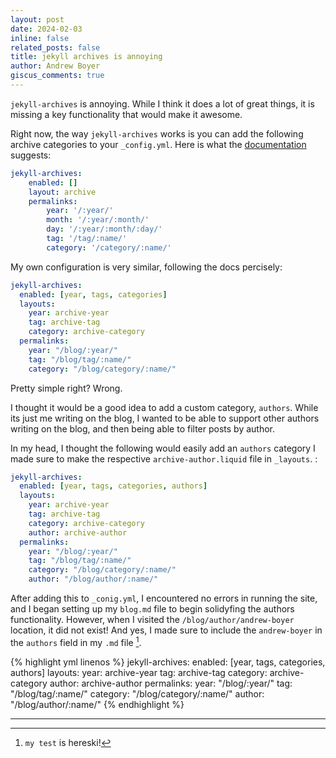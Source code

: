 ```yaml
---
layout: post
date: 2024-02-03
inline: false
related_posts: false
title: jekyll archives is annoying
author: Andrew Boyer
giscus_comments: true
---
```


`jekyll-archives` is annoying. While I think it does a lot of great things, it is missing a key functionality that would make it awesome. 

Right now, the way `jekyll-archives` works is you can add the following archive categories to your `_config.yml`. Here is what the [documentation](https://github.com/jekyll/jekyll-archives/blob/master/docs/configuration.md) suggests:

```yml
jekyll-archives:
    enabled: []
    layout: archive
    permalinks:
        year: '/:year/'
        month: '/:year/:month/'
        day: '/:year/:month/:day/'
        tag: '/tag/:name/'
        category: '/category/:name/'
```

My own configuration is very similar, following the docs percisely:
```yml
jekyll-archives:
  enabled: [year, tags, categories]
  layouts:
    year: archive-year
    tag: archive-tag
    category: archive-category
  permalinks:
    year: "/blog/:year/"
    tag: "/blog/tag/:name/"
    category: "/blog/category/:name/"
```

Pretty simple right? Wrong.

I thought it would be a good idea to add a custom category, `authors`. While its just me writing on the blog, I wanted to be able to support other authors writing on the blog, and then being able to filter posts by author.

In my head, I thought the following would easily add an `authors` category <d-footnote>I made sure to make the respective `archive-author.liquid` file in `_layouts`.</d-footnote>
:

```yml
jekyll-archives:
  enabled: [year, tags, categories, authors]
  layouts:
    year: archive-year
    tag: archive-tag
    category: archive-category
    author: archive-author
  permalinks:
    year: "/blog/:year/"
    tag: "/blog/tag/:name/"
    category: "/blog/category/:name/"
    author: "/blog/author/:name/"
```


After adding this to `_conig.yml`, I encountered no errors in running the site, and I began setting up my `blog.md` file to begin solidyfing the authors functionality. However, when I visited the `/blog/author/andrew-boyer` location, it did not exist! And yes, I made sure to include the `andrew-boyer` in the `authors` field in my `.md` file [^1].

{% highlight yml linenos %}
jekyll-archives:
  enabled: [year, tags, categories, authors]
  layouts:
    year: archive-year
    tag: archive-tag
    category: archive-category
    author: archive-author
  permalinks:
    year: "/blog/:year/"
    tag: "/blog/tag/:name/"
    category: "/blog/category/:name/"
    author: "/blog/author/:name/"
{% endhighlight %}

<hr>

[^1]: `my test` is hereski!